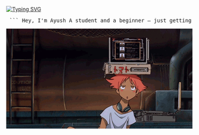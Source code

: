   [![Typing SVG](https://readme-typing-svg.demolab.com?font=Fira+Code&duration=6000&pause=1000&width=435&lines=Zeroes+%26+Ones%3A+My+New+World)](https://git.io/typing-svg)


<pre> ``` Hey, I'm Ayush A student and a beginner — just getting started, but aiming to grow fast. ``` </pre>

![Your Gif](https://github.com/mishiyama/mishiyama/blob/main/_3fYL8i6Q-n-155t3dn_4jx_gY5XBf64ev2QD4G5tN5nHzpjZtpRGnOCL0chOGpS.gif?raw=true)
